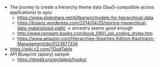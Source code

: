 - The journey to create a hierarchy theme data (SaaS-compatible across applications) to sync
	- https://www.slideshare.net/billkarwin/models-for-hierarchical-data
	- https://bojanz.wordpress.com/2014/04/25/storing-hierarchical-data-materialized-path/ -> ancestry seems good enough
	- http://www.rampant-books.com/book_0601_sql_coding_styles.htm
	- https://www.amazon.com/Hierarchies-Smarties-Edition-Kaufmann-Management/dp/0123877334
- https://wiki.c2.com/?GodTable 
- API Blueprint (apiary) sample
	- https://dredd.org/en/latest/hooks/